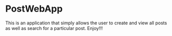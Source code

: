 # PostWebApp

This is an application that simply allows the user to create and view all posts as well as search for a particular post. Enjoy!!!
